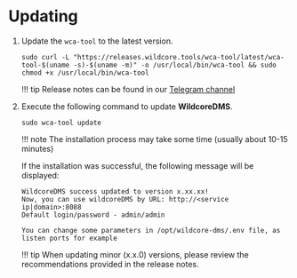 # Updating

1. Update the `wca-tool` to the latest version.
    
    ``` shell
    sudo curl -L "https://releases.wildcore.tools/wca-tool/latest/wca-tool-$(uname -s)-$(uname -m)" -o /usr/local/bin/wca-tool && sudo chmod +x /usr/local/bin/wca-tool
    ```

    !!! tip
        Release notes can be found in our [Telegram channel](https://t.me/wildcore_dms_channel)


2. Execute the following command to update **WildcoreDMS**.

    ``` shell
    sudo wca-tool update
    ```

    !!! note
        The installation process may take some time (usually about 10-15 minutes)

    If the installation was successful, the following message will be displayed:
    ```
    WildcoreDMS success updated to version x.xx.xx!
    Now, you can use wildcoreDMS by URL: http://<service ip|domain>:8088
    Default login/password - admin/admin

    You can change some parameters in /opt/wildcore-dms/.env file, as listen ports for example
    ```

    !!! tip
        When updating minor (x.x.0) versions, please review the recommendations provided in the release notes.
